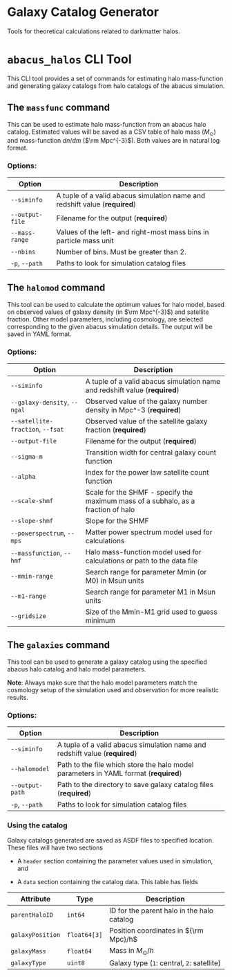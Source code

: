 # Galaxy Catalog Generator

Tools for theoretical calculations related to darkmatter halos.

# ``abacus_halos`` CLI Tool

This CLI tool provides a set of commands for estimating halo mass-function and 
generating galaxy catalogs from halo catalogs of the abacus simulation.


## The ``massfunc`` command

This can be used to estimate halo mass-function from an abacus halo catalog. 
Estimated values will be saved as a CSV table of halo mass ($M_\odot$) and 
mass-function $dn/dm$ ($\rm Mpc^{-3}$). Both values are in natural log format.

### Options:
Option              | Description
--------------------|-----------------------------------------------------------------------
``--siminfo``       | A tuple of a valid abacus simulation name and redshift value (**required**)
``--output-file``   | Filename for the output (**required**)
``--mass-range``    | Values of the left- and right-most mass bins in particle mass unit
``--nbins``         | Number of bins. Must be greater than 2.
``-p``, ``--path``  | Paths to look for simulation catalog files


## The ``halomod`` command

This tool can be used to calculate the optimum values for halo model, based on 
observed values of galaxy density (in $\rm Mpc^{-3}$) and satellite  fraction. 
Other model parameters, including cosmology, are selected corresponding to the 
given abacus simulation details. The output will be saved in YAML format.

### Options:
Option                               | Description
-------------------------------------|-----------------------------------------------------------------------
``--siminfo``                        | A tuple of a valid abacus simulation name and redshift value  (**required**)
``--galaxy-density``, ``--ngal``     | Observed value of the galaxy number density in Mpc^-3  (**required**)
``--satellite-fraction``, ``--fsat`` | Observed value of the satellite galaxy fraction  (**required**)
``--output-file``                    | Filename for the output (**required**)
``--sigma-m``                        | Transition width for central galaxy count function 
``--alpha``                          | Index for the power law satellite count function  
``--scale-shmf``                     | Scale for the SHMF - specify the maximum mass of a subhalo, as a fraction of halo
``--slope-shmf``                     | Slope for the SHMF
``--powerspectrum``, ``--mps``       | Matter power spectrum model used for calculations
``--massfunction``, ``--hmf``        | Halo mass-function model used for calculations or path to the data file
``--mmin-range``                     | Search range for parameter Mmin (or M0) in Msun units
``--m1-range``                       | Search range for parameter M1 in Msun units
``--gridsize``                       | Size of the Mmin-M1 grid used to guess minimum 


## The ``galaxies`` command

This tool can be  used to generate a galaxy catalog using the specified abacus halo 
catalog and halo model parameters.  

**Note**: Always make sure that the halo model parameters match the cosmology setup of 
the simulation used and observation for more realistic results.

### Options:
Option             | Description
-------------------|-----------------------------------------------------------------------
``--siminfo``      | A tuple of a valid abacus simulation name and redshift value (**required**)
``--halomodel``    | Path to the file which store the halo model parameters in YAML format (**required**)
``--output-path``  | Path to the directory to save galaxy catalog files (**required**)
``-p``, ``--path`` | Paths to look for simulation catalog files


### Using the catalog

Galaxy catalogs generated are saved as ASDF files to specified location. These 
files will have two sections 

+ A ``header`` section containing the parameter values used in simulation, and 

+ A ``data`` section containing the catalog data. This table has fields

Attribute           | Type           | Description 
--------------------|----------------|-------------------------------------------
``parentHaloID``    | ``int64``      | ID for the parent halo in the halo catalog
``galaxyPosition``  | ``float64[3]`` | Position coordinates in ${\rm Mpc}/h$
``galaxyMass``      | ``float64``    | Mass in $M_\odot/h$   
``galaxyType``      | ``uint8``      | Galaxy type (`1`: central, `2`: satellite)      
